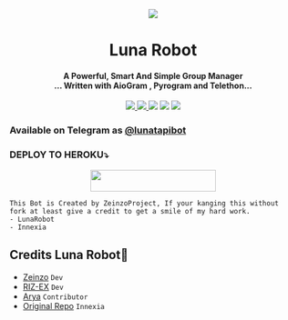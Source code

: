 

<p align="center">
  <img src="https://telegra.ph/file/e052e680ba705b7ed7be5.jpg">
<h1 align="center"><b> Luna Robot </b></h1>
</p>
<h4 align="center">A Powerful, Smart And Simple Group Manager <br> ... Written with AioGram , Pyrogram and Telethon...</h4>
<p align='center'>
  <a href="https://www.python.org/" alt="made-with-python"> <img src="https://img.shields.io/badge/Made%20with-Python-1f425f.svg?style=flat-square&logo=python&color=blue" /> </a>
  <a href="https://github.com/zeinzo/LunaRobotV2/graphs/commit-activity" alt="Maintenance"> <img src="https://img.shields.io/badge/Maintained%3F-yes-green.svg?style=flat-square" /> </a>
  <a href="https://t.me/lunaupdate"><img src="https://img.shields.io/badge/Join-Luna%20Updates-red.svg?logo=Telegram"></a>
  <a href="https://t.me/lunasupportgroup"><img src="https://img.shields.io/badge/Join-Luna%20Support-blue.svg?logo=telegram"></a>
  <a href="https://t.me/tdrki_1"><img src="https://img.shields.io/badge/Developer-Luna%20Robot-blue.svg?logo=telegram"></a>


### Available on Telegram as [@lunatapibot](https://t.me/lunatapibot)

### DEPLOY TO HEROKU⤵️
<p align="center"><a href="https://heroku.com/deploy?template=https://github.com/dreambotsProduction/hmtest"> <img src="https://img.shields.io/badge/Deploy%20To%20Heroku-black?style=for-the-badge&logo=heroku" width="220" height="38.45"/></a></p>

```
This Bot is Created by ZeinzoProject, If your kanging this without fork at least give a credit to get a smile of my hard work. 
- LunaRobot
- Innexia
```

## Credits Luna Robot💫

- [Zeinzo](https://github/zeinzo) ``Dev``
- [RIZ-EX](https://github.com/riz-ex) ``Dev``
- [Arya](https://github.com/aryazakaria01) ``Contributor``
- [Original Repo](https://github.com/TeamDeeCode/innexia) ``Innexia``
